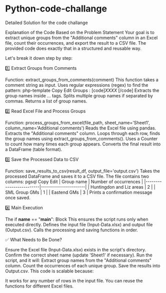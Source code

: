 # Python-code-challange

Detailed Solution for the code challange

Explanation of the Code Based on the Problem Statement
Your goal is to extract unique groups from the "Additional comments" column in an Excel file, count their occurrences, and export the result to a CSV file. The provided code does exactly that in a structured and reusable way. 

Let's break it down step by step:

1️⃣ Extract Groups from Comments

Function: extract_groups_from_comments(comment)
This function takes a comment string as input.
Uses regular expressions (regex) to find the pattern:
php-template
Copy
Edit
Groups : [code]<I>XXXX </I>[/code]
Extracts the group names inside <I> ... </I> tags.
Splits multiple group names if separated by commas.
Returns a list of group names.

2️⃣ Read Excel File and Process Groups

Function: process_groups_from_excel(file_path, sheet_name='Sheet1', column_name='Additional comments')
Reads the Excel file using pandas.
Extracts the "Additional comments" column.
Loops through each row, finds the group names using extract_groups_from_comments().
Uses a Counter to count how many times each group appears.
Converts the final result into a DataFrame (table format).

3️⃣ Save the Processed Data to CSV

Function: save_results_to_csv(result_df, output_file='output.csv')
Takes the processed DataFrame and saves it to a CSV file.
The file contains two columns:
pgsql
Copy
Edit
| Group name              | Number of occurrences |
|-------------------------|----------------------|
| Huntingdon and Liz areas | 2                    |
| SML Group GMs           | 1                    |
| Eastend GMs             | 3                    |
Prints a confirmation message once saved.

4️⃣ Main Execution

The if __name__ == "__main__": Block
This ensures the script runs only when executed directly.
Defines the input file (Input-Data.xlsx) and output file (Output.csv).
Calls the processing and saving functions in order.

✅ What Needs to Be Done?

Ensure the Excel file (Input-Data.xlsx) exists in the script's directory.
Confirm the correct sheet name (update 'Sheet1' if necessary).
Run the script, and it will:
Extract group names from the "Additional comments" column.
Count the occurrences of each unique group.
Save the results into Output.csv.
This code is scalable because:

It works for any number of rows in the input file.
You can reuse the functions for different Excel files.

